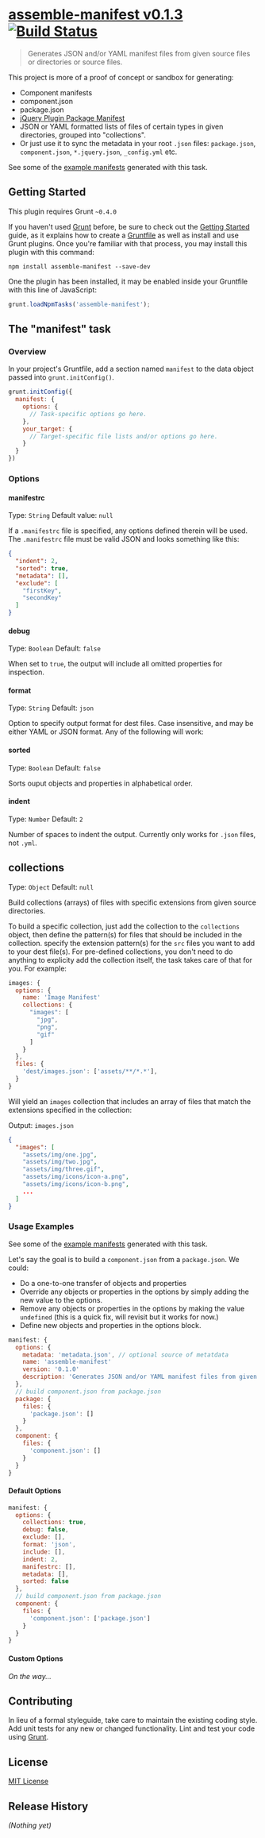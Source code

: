 # [assemble-manifest v0.1.3](http://github.com/assemble/assemble-manifest) [![Build Status](https://travis-ci.org/assemble/assemble-manifest.png)](https://travis-ci.org/assemble/assemble-manifest)

> Generates JSON and/or YAML manifest files from given source files or directories or source files.

This project is more of a proof of concept or sandbox for generating:

* Component manifests
* component.json
* package.json
* [jQuery Plugin Package Manifest](http://plugins.jquery.com/docs/package-manifest/)
* JSON or YAML formatted lists of files of certain types in given directories, grouped into "collections".
* Or just use it to sync the metadata in your root `.json` files: `package.json`, `component.json`, `*.jquery.json`, `_config.yml` etc.

See some of the [example manifests](https://github.com/assemble/assemble-manifest/tree/master/test/actual) generated with this task.


## Getting Started
This plugin requires Grunt `~0.4.0`

If you haven't used [Grunt](http://gruntjs.com/) before, be sure to check out the [Getting Started](http://gruntjs.com/getting-started) guide, as it explains how to create a [Gruntfile](http://gruntjs.com/sample-gruntfile) as well as install and use Grunt plugins. Once you're familiar with that process, you may install this plugin with this command:

```shell
npm install assemble-manifest --save-dev
```

One the plugin has been installed, it may be enabled inside your Gruntfile with this line of JavaScript:

```js
grunt.loadNpmTasks('assemble-manifest');
```

## The "manifest" task

### Overview
In your project's Gruntfile, add a section named `manifest` to the data object passed into `grunt.initConfig()`.

```js
grunt.initConfig({
  manifest: {
    options: {
      // Task-specific options go here.
    },
    your_target: {
      // Target-specific file lists and/or options go here.
    }
  }
})
```


### Options

#### manifestrc
Type: `String`
Default value: `null`

If a `.manifestrc` file is specified, any options defined therein will be used. The `.manifestrc` file must be valid JSON and looks something like this:

```json
{
  "indent": 2,
  "sorted": true,
  "metadata": [],
  "exclude": [
    "firstKey",
    "secondKey"
  ]
}
```

#### debug
Type: `Boolean`
Default: `false`

When set to `true`, the output will include all omitted properties for inspection.


#### format
Type: `String`
Default: `json`

Option to specify output format for dest files. Case insensitive, and may be either YAML or JSON format. Any of the following will work:

#### sorted
Type: `Boolean`
Default: `false`

Sorts ouput objects and properties in alphabetical order.

#### indent
Type: `Number`
Default: `2`

Number of spaces to indent the output. Currently only works for `.json` files, not `.yml`.

## collections
Type: `Object`
Default: `null`

Build collections (arrays) of files with specific extensions from given source directories.

To build a specific collection, just add the collection to the `collections` object, then define the pattern(s) for files that should be included in the collection. specify the extension pattern(s) for the `src` files you want to add to your dest file(s). For pre-defined collections, you don't need to do anything to explicity add the collection itself, the task takes care of that for you. For example:

``` js
images: {
  options: {
    name: 'Image Manifest'
    collections: {
      "images": [
        "jpg",
        "png",
        "gif"
      ]
    }
  },
  files: {
    'dest/images.json': ['assets/**/*.*'],
  }
}
```

Will yield an `images` collection that includes an array of files that match the extensions specified in the collection:

Output: `images.json`

``` json
{
  "images": [
    "assets/img/one.jpg",
    "assets/img/two.jpg",
    "assets/img/three.gif",
    "assets/img/icons/icon-a.png",
    "assets/img/icons/icon-b.png",
    ...
  ]
}
```

### Usage Examples
See some of the [example manifests](https://github.com/assemble/assemble-manifest/tree/master/test/actual) generated with this task.

Let's say the goal is to build a `component.json` from a `package.json`. We could:

 * Do a one-to-one transfer of objects and properties
 * Override any objects or properties in the options by simply adding the new value to the options.
 * Remove any objects or properties in the options by making the value `undefined` (this is a quick fix, will revisit but it works for now.)
 * Define new objects and properties in the options block.

``` js
manifest: {
  options: {
    metadata: 'metadata.json', // optional source of metatdata
    name: 'assemble-manifest'
    version: '0.1.0'
    description: 'Generates JSON and/or YAML manifest files from given source files or directories or source files.'
  },
  // build component.json from package.json
  package: {
    files: {
      'package.json': []
    }
  },
  component: {
    files: {
      'component.json': []
    }
  }
}
```


#### Default Options

``` js
manifest: {
  options: {
    collections: true,
    debug: false,
    exclude: [],
    format: 'json',
    include: [],
    indent: 2,
    manifestrc: [],
    metadata: [],
    sorted: false
  },
  // build component.json from package.json
  component: {
    files: {
      'component.json': ['package.json']
    }
  }
}
```

#### Custom Options
_On the way..._


## Contributing
In lieu of a formal styleguide, take care to maintain the existing coding style. Add unit tests for any new or changed functionality. Lint and test your code using [Grunt](http://gruntjs.com/).


## License
[MIT License](LICENSE-MIT)

## Release History
_(Nothing yet)_
